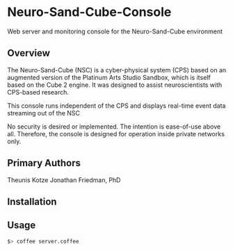 Neuro-Sand-Cube-Console
=======================

Web server and monitoring console for the Neuro-Sand-Cube environment

## Overview

The Neuro-Sand-Cube (NSC) is a cyber-physical system (CPS) based on an augmented version of the Platinum Arts Studio Sandbox, which is itself based on the Cube 2 engine. It was designed to assist neuroscientists with CPS-based research.

This console runs independent of the CPS and displays real-time event data streaming out of the NSC

No security is desired or implemented. The intention is ease-of-use above all. Therefore, the console is designed for operation inside private networks only.

## Primary Authors

Theunis Kotze
Jonathan Friedman, PhD

## Installation

## Usage

```bash
$> coffee server.coffee
```
